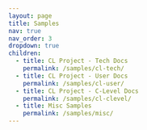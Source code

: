 ```yaml
---
layout: page
title: Samples
nav: true
nav_order: 3
dropdown: true
children:
  - title: CL Project - Tech Docs
    permalink: /samples/cl-tech/
  - title: CL Project - User Docs
    permalink: /samples/cl-user/
  - title: CL Project - C-Level Docs
    permalink: /samples/cl-clevel/
  - title: Misc Samples
    permalink: /samples/misc/
---
```

